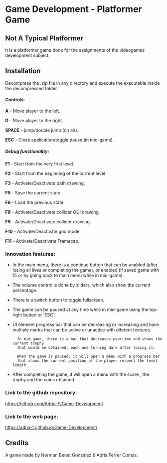 ﻿# Game Development - Platformer Game 

## Not A Typical Platformer
It is a platformer game done for the assignments of the videogames development subject. 

## Installation
Decompress the .zip file in any directory and execute the executable inside the decompressed folder.

#### Controls:
**A** - Move player to the left.

**D** - Move player to the right.

**SPACE** - jump/double jump (on air).

**ESC** - Close application/toggle pause (in mid-game).

##### Debug functionality:
**F1** - Start from the very first level.

**F2** - Start from the beginning of the current level.

**F3** - Activate/Deactivate path drawing.

**F5** - Save the current state.

**F6** - Load the previous state.

**F8** - Activate/Deactivate collider GUI drawing.

**F9** - Activate/Deactivate collider drawing.

**F10** - Activate/Deactivate god mode.

**F11** - Activate/Deactivate Framecap.

### Innovation features:
- In the main menu, there is a continue button that can be unabled (after losing all lives or completing the game),
or enabled (if saved game with f5 or by going back to main menu while in mid-game).

- The volume control is done by sliders, which also show the current percentage.

- There is a switch button to toggle fullscreen.

- The game can be paused at any time while in mid-game using the top-right button or 'ESC'.

- UI element progress bar that can be decreasing or increasing and have multiple marks that can be active or unactive with diferent textures.

		In mid-game, there is a bar that decreases overtime and shows the current trophy
		that would be obtained, each one turning dark after losing it.

		When the game is paused, it will open a menu with a progress bar
		that shows the current position of the player respect the level length.

- After completing the game, it will open a menu with the score , the trophy and the coins obtained.

### Link to the github repository: 
https://github.com/Adria-F/Game-Development

### Link to the web page:
https://adria-f.github.io/Game-Development/
 
## Credits
A game made by Norman Benet González & Adrià Ferrer Comas.
